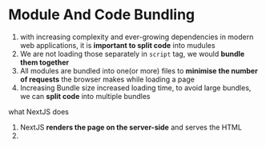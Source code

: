 # Module And Code Bundling


1. with increasing complexity and ever-growing dependencies in modern web applications, it is **important to split code** into mudules
2. We are not loading those separately in `script` tag, we would **bundle them together**
3. All modules are bundled into one(or more) files to **minimise the number of requests** the browser makes while loading a page
4. Increasing Bundle size increased loading time, to avoid large bundles, we can **split code** into multiple bundles


what NextJS does

1. NextJS **renders the page on the server-side** and serves the HTML
2. 
